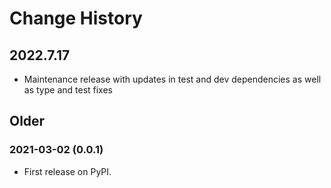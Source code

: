 # Change History

## 2022.7.17

* Maintenance release with updates in test and dev dependencies as well as type and test fixes

## Older

### 2021-03-02 (0.0.1)

* First release on PyPI.
